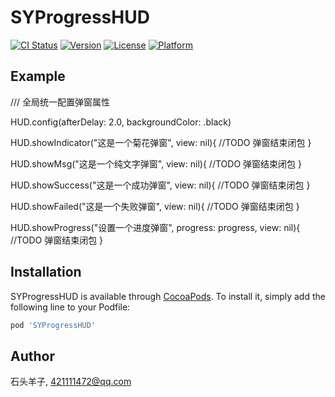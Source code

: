 # SYProgressHUD

[![CI Status](https://img.shields.io/travis/shiyawn@163.com/SYProgressHUD.svg?style=flat)](https://travis-ci.org/shiyawn@163.com/SYProgressHUD)
[![Version](https://img.shields.io/cocoapods/v/SYProgressHUD.svg?style=flat)](https://cocoapods.org/pods/SYProgressHUD)
[![License](https://img.shields.io/cocoapods/l/SYProgressHUD.svg?style=flat)](https://cocoapods.org/pods/SYProgressHUD)
[![Platform](https://img.shields.io/cocoapods/p/SYProgressHUD.svg?style=flat)](https://cocoapods.org/pods/SYProgressHUD)

## Example

/// 全局统一配置弹窗属性

HUD.config(afterDelay: 2.0, backgroundColor: .black)

HUD.showIndicator("这是一个菊花弹窗", view: nil){ //TODO 弹窗结束闭包 }

HUD.showMsg("这是一个纯文字弹窗", view: nil){ //TODO 弹窗结束闭包 }

HUD.showSuccess("这是一个成功弹窗", view: nil){ //TODO 弹窗结束闭包 }

HUD.showFailed("这是一个失败弹窗", view: nil){ //TODO 弹窗结束闭包 }

HUD.showProgress("设置一个进度弹窗", progress: progress, view: nil){ //TODO 弹窗结束闭包 }

## Installation

SYProgressHUD is available through [CocoaPods](https://cocoapods.org). To install
it, simply add the following line to your Podfile:

```ruby
pod 'SYProgressHUD'
```

## Author

石头羊子, 421111472@qq.com
